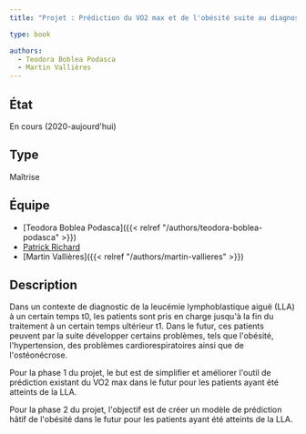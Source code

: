```yaml
---
title: "Projet : Prédiction du VO2 max et de l'obésité suite au diagnostic de la leucémie lymphoblastique aiguë"

type: book

authors:
  - Teodora Boblea Podasca
  - Martin Vallières
---
```


## État

En cours (2020-aujourd'hui)

## Type

Maîtrise

## Équipe

- [Teodora Boblea Podasca]({{< relref "/authors/teodora-boblea-podasca" >}})
- [Patrick Richard](https://www.usherbrooke.ca/recherche/specialistes/details/patrick.richard)
- [Martin Vallières]({{< relref "/authors/martin-vallieres" >}})

## Description

Dans un contexte de diagnostic de la leucémie lymphoblastique aiguë (LLA) à un certain temps t0, les patients sont pris
en charge jusqu'à la fin du traitement à un certain temps ultérieur t1. Dans le futur, ces patients peuvent par la suite
développer certains problèmes, tels que l'obésité, l'hypertension, des problèmes cardiorespiratoires ainsi que de
l'ostéonécrose.

Pour la phase 1 du projet, le but est de simplifier et améliorer l'outil de prédiction existant du VO2 max dans le futur
pour les patients ayant été atteints de la LLA.

Pour la phase 2 du projet, l'objectif est de créer un modèle de prédiction hâtif de l'obésité dans le futur pour les
patients ayant été atteints de la LLA.
